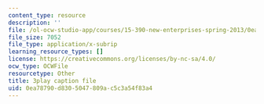 ```yaml
---
content_type: resource
description: ''
file: /ol-ocw-studio-app/courses/15-390-new-enterprises-spring-2013/0ea78790d8305047809ac5c3a54f83a4_Xcsp0486olY.vtt
file_size: 7052
file_type: application/x-subrip
learning_resource_types: []
license: https://creativecommons.org/licenses/by-nc-sa/4.0/
ocw_type: OCWFile
resourcetype: Other
title: 3play caption file
uid: 0ea78790-d830-5047-809a-c5c3a54f83a4
---
```

